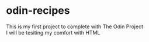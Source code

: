 # odin-recipes  
This is my first project to complete with The Odin Project  
I will be tesiting my comfort with HTML  
